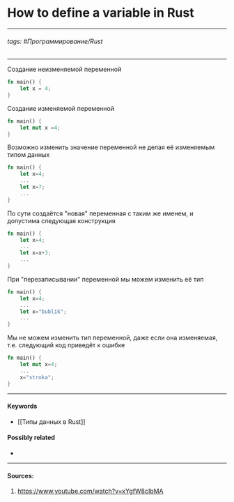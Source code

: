 # How to define a variable in Rust
***
###### tags: #Программирование/Rust  
***
Создание неизменяемой переменной
```rust
fn main() {
    let x = 4;
}
```
Создание изменяемой переменной
``` rust
fn main() {
	let mut x =4;
}
```
Возможно изменить значение переменной не делая её изменяемым типом данных
``` rust
fn main() {
	let x=4;
	...
	let x=7;
	...
}
```
По сути создаётся "новая" переменная с таким же именем, и допустима следующая конструкция
``` rust
fn main() {
	let x=4;
	...
	let x=x+3;
	...
}
```
При "перезаписывании" переменной мы можем изменить её тип
``` rust
fn main() {
	let x=4;
	...
	let x="bublik";
	...
}
```
Мы не можем изменить тип переменной, даже если она изменяемая, т.е. следующий код приведёт к ошибке
``` rust
fn main() {
	let mut x=4;
	...
	x="stroka";
}
```
***
#### Keywords
- [[Типы данных в Rust]]
#### Possibly related
- 
***
#### Sources:
1. https://www.youtube.com/watch?v=xYgfW8cIbMA
